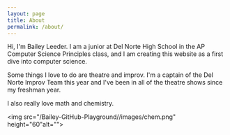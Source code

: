 ```yaml
---
layout: page
title: About
permalink: /about/
---
```


Hi, I'm Bailey Leeder. I am a junior at Del Norte High School in the AP Computer Science Principles class, and I am creating this website as a first dive into computer science.

Some things I love to do are theatre and improv. I'm a captain of the Del Norte Improv Team this year and I've been in all of the theatre shows since my freshman year. 

I also really love math and chemistry.

<img src="/Bailey-GitHub-Playground//images/chem.png" height="60"alt="">
